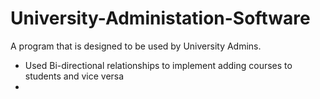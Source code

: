 # University-Administation-Software
A program that is designed to be used by University Admins. 

- Used Bi-directional relationships to implement adding courses to students and vice versa
- 